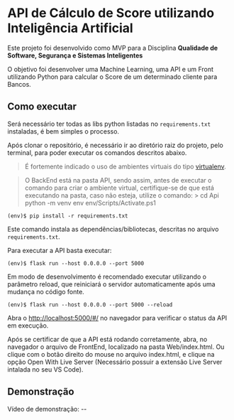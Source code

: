 # API de Cálculo de Score utilizando Inteligência Artificial
Este projeto foi desenvolvido como MVP para a Disciplina **Qualidade de Software, Segurança e Sistemas Inteligentes**

O objetivo foi desenvolver uma Machine Learning, uma API e um Front utilizando Python para calcular o Score de um determinado cliente para Bancos.


## Como executar

Será necessário ter todas as libs python listadas no `requirements.txt` instaladas, é bem simples o processo.

Após clonar o repositório, é necessário ir ao diretório raiz do projeto, pelo terminal, para poder executar os comandos descritos abaixo.

> É fortemente indicado o uso de ambientes virtuais do tipo [virtualenv](https://virtualenv.pypa.io/en/latest/installation.html).

> O BackEnd está na pasta API, sendo assim, antes de executar o comando para criar o ambiente virtual, certifique-se de que está executando na pasta, caso não esteja, utilize o comando: > cd Api
> python -m venv env
> env/Scripts/Activate.ps1  

```
(env)$ pip install -r requirements.txt
```

Este comando instala as dependências/bibliotecas, descritas no arquivo `requirements.txt`.

Para executar a API  basta executar:

```
(env)$ flask run --host 0.0.0.0 --port 5000
```

Em modo de desenvolvimento é recomendado executar utilizando o parâmetro reload, que reiniciará o servidor
automaticamente após uma mudança no código fonte. 

```
(env)$ flask run --host 0.0.0.0 --port 5000 --reload
```

Abra o [http://localhost:5000/#/](http://localhost:5000/#/) no navegador para verificar o status da API em execução.

Após se certificar de que a API está rodando corretamente, abra, no navegador o arquivo de FrontEnd, localizado na pasta Web/index.html.
Ou clique com o botão direito do mouse no arquivo index.html, e clique na opção Open With Live Server (Necessário possuir a extensão Live Server intalada no seu VS Code).

## Demonstração
Vídeo de demonstração: --
